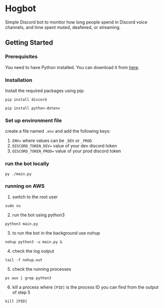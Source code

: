 # Hogbot

Simple Discord bot to monitor how long people spend in Discord voice channels, and time spent muted, deafened, or streaming.

## Getting Started

### Prerequisites

You need to have Python installed. You can download it from [here](https://www.python.org/downloads/).

### Installation

Install the required packages using pip:

```shell
pip install discord
```
```shell
pip install python-dotenv
```

### Set up environment file
create a file named `.env` and add the following keys:<br>
1. `ENV=` where values can be `_DEV` or `_PROD`<br>
2. `DISCORD_TOKEN_DEV=` value of your dev discord token<br>
3. `DISCORD_TOKEN_PROD=` value of your prod discord token<br>


### run the bot locally
```shell
py ./main.py
```

### running on AWS

1. switch to the root user

```shell
sudo su
```

2. run the bot using python3

```shell
python3 main.py
```

3. to run the bot in the background use nohup

```shell
nohup python3 -u main.py &
```

4. check the log output
```shell
tail -f nohup.out
```

5. check the running processes
```shell
ps aux | grep python3
```

6. kill a process where `[PID]` is the process ID you can find from the output of step 5
```shell
kill [PID]
```